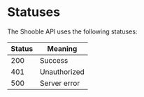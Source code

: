 # Statuses

The Shooble API uses the following statuses:

Status | Meaning
---------- | -------
200 | Success
401 | Unauthorized
500 | Server error